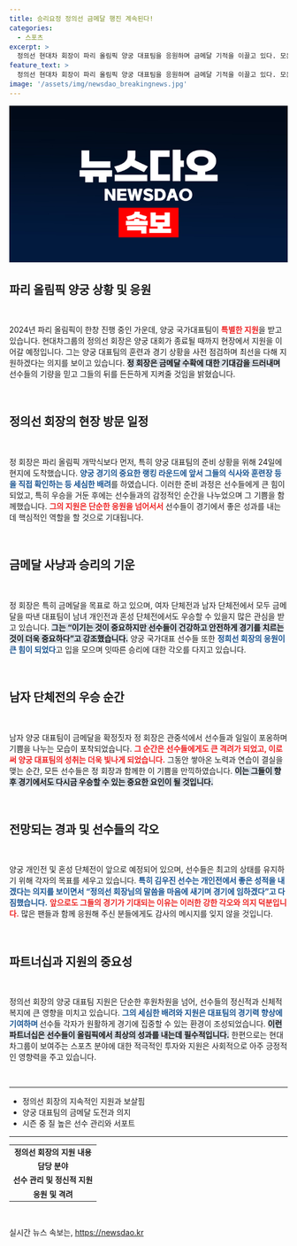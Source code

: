 ```yaml
---
title: 승리요정 정의선 금메달 행진 계속된다!
categories:
  - 스포츠
excerpt: >
  정의선 현대차 회장이 파리 올림픽 양궁 대표팀을 응원하며 금메달 기적을 이끌고 있다. 모든 경기 일정이 끝날 때까지 현장을 지킬 예정인 그는 승리요정 루틴으로 선수들에게 힘을 보태고, 금메달 사냥을 향한 기대감을 높이고 있다.
feature_text: >
  정의선 현대차 회장이 파리 올림픽 양궁 대표팀을 응원하며 금메달 기적을 이끌고 있다. 모든 경기 일정이 끝날 때까지 현장을 지킬 예정인 그는 승리요정 루틴으로 선수들에게 힘을 보태고, 금메달 사냥을 향한 기대감을 높이고 있다.
image: '/assets/img/newsdao_breakingnews.jpg'
---
```


<p><img src="/assets/img/newsdao_breakingnews.jpg" alt="firstkoreanews 속보" /></p>

<h2 data-ke-size="size26">파리 올림픽 양궁 상황 및 응원</h2>

<p data-ke-size="size16">&nbsp;</p>

<p>2024년 파리 올림픽이 한창 진행 중인 가운데, 양궁 국가대표팀이 <b><span style="color: #ee2323;">특별한 지원</span></b>을 받고 있습니다. 현대차그룹의 정의선 회장은 양궁 대회가 종료될 때까지 현장에서 지원을 이어갈 예정입니다. 그는 양궁 대표팀의 훈련과 경기 상황을 사전 점검하며 최선을 다해 지원하겠다는 의지를 보이고 있습니다. <b><span style="background-color: #21538527;">정 회장은 금메달 수확에 대한 기대감을 드러내며</span></b> 선수들의 기량을 믿고 그들의 뒤를 든든하게 지켜줄 것임을 밝혔습니다.</p>

<p data-ke-size="size16">&nbsp;</p>

<h2 data-ke-size="size26">정의선 회장의 현장 방문 일정</h2>

<p data-ke-size="size16">&nbsp;</p>

<p>정 회장은 파리 올림픽 개막식보다 먼저, 특히 양궁 대표팀의 준비 상황을 위해 24일에 현지에 도착했습니다. <b><span style="color: #1a5490;">양궁 경기의 중요한 랭킹 라운드에 앞서 그들의 식사와 훈련장 등을 직접 확인하는 등 세심한 배려</span></b>를 하였습니다. 이러한 준비 과정은 선수들에게 큰 힘이 되었고, 특히 우승을 거둔 후에는 선수들과의 감정적인 순간을 나누었으며 그 기쁨을 함께했습니다. <b><span style="color: #ee2323;">그의 지원은 단순한 응원을 넘어서서</span></b> 선수들이 경기에서 좋은 성과를 내는데 핵심적인 역할을 할 것으로 기대됩니다.</p>

<p data-ke-size="size16">&nbsp;</p>

<h2 data-ke-size="size26">금메달 사냥과 승리의 기운</h2>

<p data-ke-size="size16">&nbsp;</p>

<p>정 회장은 특히 금메달을 목표로 하고 있으며, 여자 단체전과 남자 단체전에서 모두 금메달을 따낸 대표팀이 남녀 개인전과 혼성 단체전에서도 우승할 수 있을지 많은 관심을 받고 있습니다. <b><span style="background-color: #21538527;">그는 “이기는 것이 중요하지만 선수들이 건강하고 안전하게 경기를 치르는 것이 더욱 중요하다”고 강조했습니다.</span></b> 양궁 국가대표 선수들 또한 <b><span style="color: #1a5490;">정희선 회장의 응원이 큰 힘이 되었다</span></b>고 입을 모으며 잇따른 승리에 대한 각오를 다지고 있습니다.</p>

<p data-ke-size="size16">&nbsp;</p>

<h2 data-ke-size="size26">남자 단체전의 우승 순간</h2>

<p data-ke-size="size16">&nbsp;</p>

<p>남자 양궁 대표팀이 금메달을 확정짓자 정 회장은 관중석에서 선수들과 일일이 포옹하며 기쁨을 나누는 모습이 포착되었습니다. <b><span style="color: #ee2323;">그 순간은 선수들에게도 큰 격려가 되었고, 이로써 양궁 대표팀의 성취는 더욱 빛나게 되었습니다.</span></b> 그동안 쌓아온 노력과 연습이 결실을 맺는 순간, 모든 선수들은 정 회장과 함께한 이 기쁨을 만끽하였습니다. <b><span style="background-color: #21538527;">이는 그들이 향후 경기에서도 다시금 우승할 수 있는 중요한 요인이 될 것입니다.</span></b></p>

<p data-ke-size="size16">&nbsp;</p>

<h2 data-ke-size="size26">전망되는 경과 및 선수들의 각오</h2>

<p data-ke-size="size16">&nbsp;</p>

<p>양궁 개인전 및 혼성 단체전이 앞으로 예정되어 있으며, 선수들은 최고의 상태를 유지하기 위해 각자의 목표를 세우고 있습니다. <b><span style="color: #1a5490;">특히 김우진 선수는 개인전에서 좋은 성적을 내겠다는 의지를 보이면서 “정의선 회장님의 말씀을 마음에 새기며 경기에 임하겠다”고 다짐했습니다.</span></b> <b><span style="color: #ee2323;">앞으로도 그들의 경기가 기대되는 이유는 이러한 강한 각오와 의지 덕분입니다.</span></b> 많은 팬들과 함께 응원해 주신 분들에게도 감사의 메시지를 잊지 않을 것입니다.</p>

<p data-ke-size="size16">&nbsp;</p>

<h2 data-ke-size="size26">파트너십과 지원의 중요성</h2>

<p data-ke-size="size16">&nbsp;</p>

<p>정의선 회장의 양궁 대표팀 지원은 단순한 후원차원을 넘어, 선수들의 정신적과 신체적 복지에 큰 영향을 미치고 있습니다. <b><span style="color: #1a5490;"> 그의 세심한 배려와 지원은 대표팀의 경기력 향상에 기여하며 </span></b> 선수들 각자가 원활하게 경기에 집중할 수 있는 환경이 조성되었습니다. <b><span style="background-color: #21538527;">이런 파트너십은 선수들이 올림픽에서 최상의 성과를 내는데 필수적입니다.</span></b> 한편으로는 현대차그룹이 보여주는 스포츠 분야에 대한 적극적인 투자와 지원은 사회적으로 아주 긍정적인 영향력을 주고 있습니다.</p>

<p data-ke-size="size16">&nbsp;</p>

<hr>

<ul>
    <li>정의선 회장의 지속적인 지원과 보살핌</li>
    <li>양궁 대표팀의 금메달 도전과 의지</li>
    <li>시즌 중 질 높은 선수 관리와 서포트</li>
</ul> 

<hr>

<table style="width: 100%; border-collapse: collapse;">
    <tr>
        <td style="text-align: center; height: 17px;"><b>정의선 회장의 지원 내용</b></td>
    </tr>
    <tr>
        <td style="text-align: center; height: 17px;"><b>담당 분야</b></td>
    </tr>
    <tr>
        <td style="text-align: center; height: 17px;"><b>선수 관리 및 정신적 지원</b></td>
    </tr>
    <tr>
        <td style="text-align: center; height: 17px;"><b>응원 및 격려</b></td>
    </tr>
</table>

<p data-ke-size="size16">&nbsp;</p>
실시간 뉴스 속보는, <a href="https://newsdao.kr" rel="dofollow">https://newsdao.kr</a>


